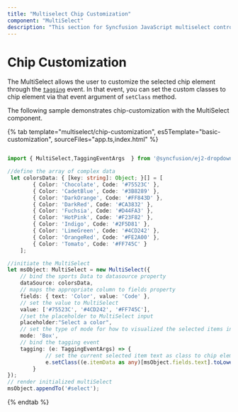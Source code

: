 ```yaml
---
title: "Multiselect Chip Customization"
component: "MultiSelect"
description: "This section for Syncfusion JavaScript multiselect control demonstrates on how to customize the selected chip element when select."
---
```


# Chip Customization

The MultiSelect allows the user to customize the selected chip element through the [`tagging`](../api/multi-select/#tagging) event. In that event, you can set the custom classes to chip element via that event argument of `setClass` method.

The following sample demonstrates chip-customization with the MultiSelect component.

{% tab template="multiselect/chip-customization",  es5Template="basic-customization", sourceFiles="app.ts,index.html" %}

```typescript

import { MultiSelect,TaggingEventArgs  } from '@syncfusion/ej2-dropdowns';

//define the array of complex data
 let colorsData: { [key: string]: Object; }[] = [
        { Color: 'Chocolate', Code: '#75523C' },
        { Color: 'CadetBlue', Code: '#3B8289' },
        { Color: 'DarkOrange', Code: '#FF843D' },
        { Color: 'DarkRed', Code: '#CA3832' },
        { Color: 'Fuchsia', Code: '#D44FA3' },
        { Color: 'HotPink', Code: '#F23F82' },
        { Color: 'Indigo', Code: '#2F5D81' },
        { Color: 'LimeGreen', Code: '#4CD242' },
        { Color: 'OrangeRed', Code: '#FE2A00' },
        { Color: 'Tomato', Code: '#FF745C' }
    ];

//initiate the MultiSelect
let msObject: MultiSelect = new MultiSelect({
    // bind the sports Data to datasource property
    dataSource: colorsData,
    // maps the appropriate column to fields property
    fields: { text: 'Color', value: 'Code' },
    // set the value to MultiSelect
    value: ['#75523C', '#4CD242', '#FF745C'],
    //set the placeholder to MultiSelect input
    placeholder:"Select a color",
    // set the type of mode for how to visualized the selected items in input element.
    mode: 'Box',
    // bind the tagging event
    tagging: (e: TaggingEventArgs) => {
            // set the current selected item text as class to chip element.
            e.setClass((e.itemData as any)[msObject.fields.text].toLowerCase());
        }
});
// render initialized multiSelect
msObject.appendTo('#select');

```

{% endtab %}

